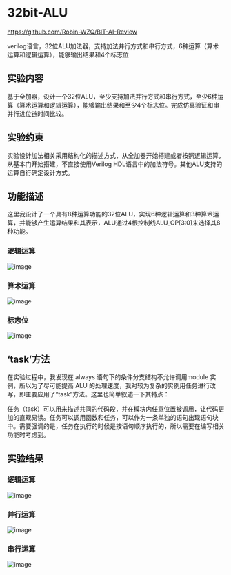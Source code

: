 # 32bit-ALU

https://github.com/Robin-WZQ/BIT-AI-Review

verilog语言，32位ALU加法器，支持加法并行方式和串行方式，6种运算（算术运算和逻辑运算），能够输出结果和4个标志位

## 实验内容

基于全加器，设计一个32位ALU，至少支持加法并行方式和串行方式，至少6种运算（算术运算和逻辑运算），能够输出结果和至少4个标志位。完成仿真验证和串并行进位链时间比较。

## 实验约束

实验设计加法相关采用结构化的描述方式，从全加器开始搭建或者按照逻辑运算，从基本门开始搭建，不直接使用Verilog HDL语言中的加法符号。其他ALU支持的运算自行确定设计方式。

## 功能描述

这里我设计了一个具有8种运算功能的32位ALU，实现6种逻辑运算和3种算术运算，并能够产生运算结果和其表示，ALU通过4根控制线ALU_OP[3:0]来选择其8种功能。

### 逻辑运算
![image](https://user-images.githubusercontent.com/60317828/147259387-6572f061-d6b4-4e02-8a36-4cff7b0e4b66.png)

### 算术运算

![image](https://user-images.githubusercontent.com/60317828/147259419-34c3b6b2-5361-4abb-9f51-fd910c295353.png)

### 标志位

![image](https://user-images.githubusercontent.com/60317828/147259443-ab7f72cf-aa10-4d78-a077-02c93b0e6105.png)

## ‘task’方法
在实验过程中，我发现在 always 语句下的条件分支结构不允许调用module 实例，所以为了尽可能提高 ALU 的处理速度，我对较为复杂的实例用任务进行改写，即主要应用了“task”方法。这里也简单叙述一下其特点：

任务（task）可以用来描述共同的代码段，并在模块内任意位置被调用，让代码更加的直观易读。任务可以调用函数和任务，可以作为一条单独的语句出现语句块中。需要强调的是，任务在执行的时候是按语句顺序执行的，所以需要在编写相关功能时考虑到。

## 实验结果

### 逻辑运算

![image](https://user-images.githubusercontent.com/60317828/149645018-d4b1d41c-a4eb-4212-9de9-e7b31c9bb10b.png)

### 并行运算

![image](https://user-images.githubusercontent.com/60317828/149645024-3cf86b18-885e-45fd-aca1-9ae079569267.png)

### 串行运算

![image](https://user-images.githubusercontent.com/60317828/149645032-c4f35adb-b8b2-4ab4-86ca-e158791f652f.png)
